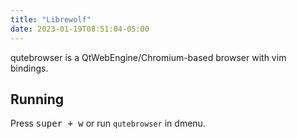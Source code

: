 ```yaml
---
title: "Librewolf"
date: 2023-01-19T08:51:04-05:00
---
```


qutebrowser is a QtWebEngine/Chromium-based browser with vim bindings.

## Running

Press <kbd>super + w</kbd> or run `qutebrowser` in dmenu.

